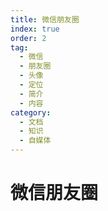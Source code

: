 ```yaml
---
title: 微信朋友圈
index: true
order: 2
tag:
  - 微信
  - 朋友圈
  - 头像
  - 定位
  - 简介
  - 内容
category:
  - 文档
  - 知识
  - 自媒体
---
```


# 微信朋友圈